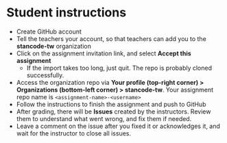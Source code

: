 # Student instructions

- Create GitHub account
- Tell the teachers your account, so that teachers can add you to the __stancode-tw__ organization
- Click on the assignment invitation link, and select __Accept this assignment__
    - If the import takes too long, just quit. The repo is probably cloned successfully.
- Access the organization repo via __Your profile (top-right corner) > Organizations (bottom-left corner) > stancode-tw__.
Your assignment repo name is `<assignment-name>-<username>`
- Follow the instructions to finish the assignment and push to GitHub
- After grading, there will be __Issues__ created by the instructors. Review them to understand what went wrong, and fix them if needed.
- Leave a comment on the issue after you fixed it or acknowledges it, and wait for the instructor to close all issues.
